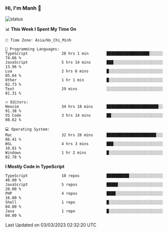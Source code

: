 ### Hi, I'm Manh 👋

![status](https://badge.stateful.com/manhhn01/status.svg)

<!--START_SECTION:waka-->
📊 **This Week I Spent My Time On** 

```text
🕑︎ Time Zone: Asia/Ho_Chi_Minh

💬 Programming Languages: 
TypeScript               28 hrs 1 min        ███████████████████░░░░░░   74.66 % 
JavaScript               5 hrs 14 mins       ███░░░░░░░░░░░░░░░░░░░░░░   13.96 % 
Lua                      2 hrs 6 mins        █░░░░░░░░░░░░░░░░░░░░░░░░   05.64 % 
Other                    1 hr 1 min          █░░░░░░░░░░░░░░░░░░░░░░░░   02.73 % 
Text                     29 mins             ░░░░░░░░░░░░░░░░░░░░░░░░░   01.31 % 

🔥 Editors: 
Neovim                   34 hrs 18 mins      ███████████████████████░░   91.38 % 
VS Code                  3 hrs 14 mins       ██░░░░░░░░░░░░░░░░░░░░░░░   08.62 % 

💻 Operating System: 
Mac                      32 hrs 26 mins      ██████████████████████░░░   86.41 % 
WSL                      4 hrs 3 mins        ███░░░░░░░░░░░░░░░░░░░░░░   10.81 % 
Windows                  1 hr 2 mins         █░░░░░░░░░░░░░░░░░░░░░░░░   02.78 % 
```

**I Mostly Code in TypeScript** 

```text
TypeScript               10 repos            ██████████░░░░░░░░░░░░░░░   40.00 % 
JavaScript               5 repos             █████░░░░░░░░░░░░░░░░░░░░   20.00 % 
PHP                      4 repos             ████░░░░░░░░░░░░░░░░░░░░░   16.00 % 
Shell                    1 repo              █░░░░░░░░░░░░░░░░░░░░░░░░   04.00 % 
Java                     1 repo              █░░░░░░░░░░░░░░░░░░░░░░░░   04.00 % 
```




 Last Updated on 03/03/2023 02:32:20 UTC
<!--END_SECTION:waka-->
